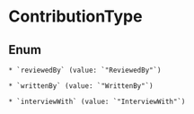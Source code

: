 
# ContributionType

## Enum


    * `reviewedBy` (value: `"ReviewedBy"`)

    * `writtenBy` (value: `"WrittenBy"`)

    * `interviewWith` (value: `"InterviewWith"`)



